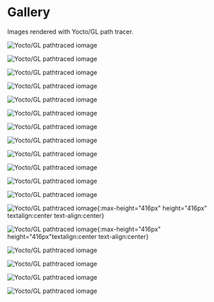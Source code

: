 # Gallery

Images rendered with Yocto/GL path tracer.

![Yocto/GL pathtraced iomage](images/island.png)

![Yocto/GL pathtraced iomage](images/island-c6.png)

![Yocto/GL pathtraced iomage](images/bistroexterior.png)

![Yocto/GL pathtraced iomage](images/sanmiguel-c1.png)

![Yocto/GL pathtraced iomage](images/sanmiguel-c2.png)

![Yocto/GL pathtraced iomage](images/landscape.png)

![Yocto/GL pathtraced iomage](images/landscape-c3.png)

![Yocto/GL pathtraced iomage](images/bathroom1.png)

![Yocto/GL pathtraced iomage](images/classroom.png)

![Yocto/GL pathtraced iomage](images/kitchen.png)

![Yocto/GL pathtraced iomage](images/breakfastroom.png)

![Yocto/GL pathtraced iomage](images/bistrointerior.png)

![Yocto/GL pathtraced iomage](images/coffee.png){:max-height="416px" height="416px" textalign:center text-align:center}

![Yocto/GL pathtraced iomage](images/crown.png){:max-height="416px" height="416px"textalign:center text-align:center}

![Yocto/GL pathtraced iomage](images/spaceship.png)

![Yocto/GL pathtraced iomage](images/car2.png)

![Yocto/GL pathtraced iomage](images/rungholt.png)

![Yocto/GL pathtraced iomage](images/vokselia.png)

